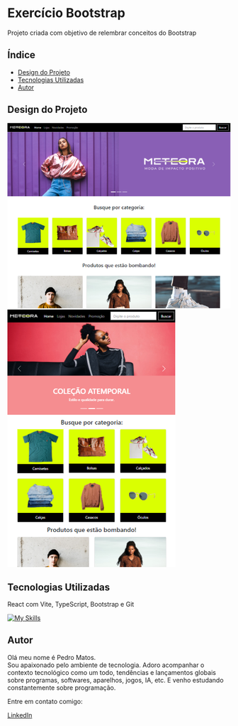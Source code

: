 # Exercício Bootstrap
Projeto criada com objetivo de relembrar conceitos do Bootstrap

## Índice
- <a href="#design-do-projeto">Design do Projeto</a>
- <a href="#tecnologias-utilizadas">Tecnologias Utilizadas</a>
- <a href="#autor">Autor</a>

## Design do Projeto
![Visualização do projeto](./public/visualizacao-01.png)
![Outra amostra do visual](./public/visualizacao-02.png)

## Tecnologias Utilizadas
React com Vite, TypeScript, Bootstrap e Git

[![My Skills](https://skillicons.dev/icons?i=react,vite,ts,bootstrap,git)](https://skillicons.dev)

## Autor
Olá meu nome é Pedro Matos.  
Sou apaixonado pelo ambiente de tecnologia. Adoro acompanhar o contexto tecnológico como um todo, tendências e lançamentos globais sobre programas, softwares, aparelhos, jogos, IA, etc. E venho estudando constantemente sobre programação.  

Entre em contato comigo:  

<a href="https://www.linkedin.com/in/pedro-matos-dev/" target="_blank" rel="noopener noreferrer">LinkedIn</a>